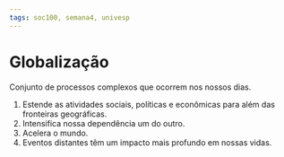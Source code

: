 ```yaml
---
tags: soc100, semana4, univesp
---
```

# Globalização

Conjunto de processos complexos que ocorrem nos nossos dias. 

1. Estende as atividades sociais, políticas e econômicas para além das fronteiras geográficas.
2. Intensifica nossa dependência um do outro.
3. Acelera o mundo.
4. Eventos distantes têm um impacto mais profundo em nossas vidas.

